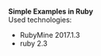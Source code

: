 <b>Simple Examples in Ruby</b>
<br/>
Used technologies: <br/>
<ul>
<li>RubyMine 2017.1.3</li>
<li>ruby 2.3 </li>
</ul>